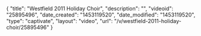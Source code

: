 {
    "title": "Westfield 2011 Holiday Choir",
    "description": "",
    "videoid": "25895496",
    "date_created": "1453119520",
    "date_modified": "1453119520",
    "type": "captivate",
    "layout": "video",
    "url": "\/v\/westfield-2011-holiday-choir\/25895496"
}